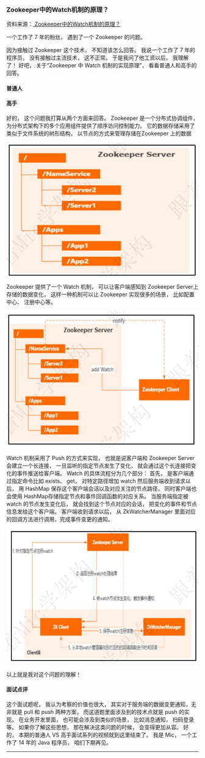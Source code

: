 


### Zookeeper中的Watch机制的原理？

资料来源：[ Zookeeper中的Watch机制的原理？](https://www.toutiao.com/video/7090044424264090120/)

一个工作了 7 年的粉丝， 遇到了一个 Zookeeper 的问题。

因为接触过 Zookeeper 这个技术， 不知道该怎么回答。
我说一个工作了 7 年的程序员， 没有接触过主流技术， 这不正常。
于是我问了他工资以后， 我理解了！
好吧， 关于“Zookeeper 中 Watch 机制的实现原理”， 看看普通人和高手的回答。  

#### 普通人
#### 高手

好的， 这个问题我打算从两个方面来回答。
Zookeeper 是一个分布式协调组件， 为分布式架构下的多个应用组件提供了顺序访问控制能力。
它的数据存储采用了类似于文件系统的树形结构， 以节点的方式来管理存储在Zookeeper 上的数据  

![image-20231225163949209](img/image-20231225163949209.png)

Zookeeper 提供了一个 Watch 机制， 可以让客户端感知到 Zookeeper Server上存储的数据变化， 这样一种机制可以让 Zookeeper 实现很多的场景， 比如配置中心、 注册中心等。  

![image-20231225164023282](img/image-20231225164023282.png)

Watch 机制采用了 Push 的方式来实现， 也就是说客户端和 Zookeeper Server会建立一个长连接， 一旦监听的指定节点发生了变化， 就会通过这个长连接把变化的事件推送给客户端。
Watch 的具体流程分为几个部分：
首先， 是客户端通过指定命令比如 exists、 get， 对特定路径增加 watch
然后服务端收到请求以后， 用 HashMap 保存这个客户端会话以及对应关注的节点路径， 同时客户端也会使用 HashMap存储指定节点和事件回调函数的对应关系。
当服务端指定被 watch 的节点发生变化后， 就会找到这个节点对应的会话， 把变化的事件和节点信息发给这个客户端。
客户端收到请求以后， 从 ZkWatcherManager 里面对应的回调方法进行调用，完成事件变更的通知。  

![image-20231225164107869](img/image-20231225164107869.png)

以上就是我对这个问题的理解！
#### 面试点评
这个面试题呢， 我认为考察的价值也很大， 其实对于服务端的数据变更通知，无非就是 pull 和 push 两种方案， 而这道题里面涉及到的技术点就是 push 的实现。
在业务开发里面， 也可能会涉及到类似的场景， 比如消息通知， 扫码登录等。
如果你了解这些思想， 那在解决这类问题的时候， 会变得更加从容。
好的， 本期的普通人 VS 高手面试系列的视频就到这里结束了。
我是 Mic， 一个工作了 14 年的 Java 程序员， 咱们下期再见。  









<hr>






